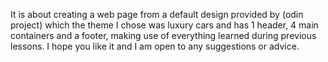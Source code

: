 It is about creating a web page from a default design provided by (odin project) which the theme I chose was luxury cars and has 1 header, 4 main containers and a footer, making use of everything learned during previous lessons. I hope you like it and I am open to any suggestions or advice.

